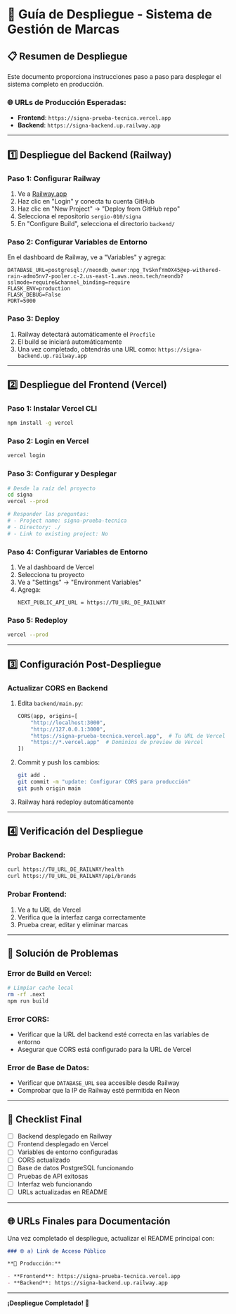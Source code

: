 # 🚀 Guía de Despliegue - Sistema de Gestión de Marcas

## 📋 **Resumen de Despliegue**

Este documento proporciona instrucciones paso a paso para desplegar el sistema completo en producción.

### 🌐 **URLs de Producción Esperadas:**

- **Frontend**: `https://signa-prueba-tecnica.vercel.app`
- **Backend**: `https://signa-backend.up.railway.app`

---

## 1️⃣ **Despliegue del Backend (Railway)**

### **Paso 1: Configurar Railway**

1. Ve a [Railway.app](https://railway.app)
2. Haz clic en "Login" y conecta tu cuenta GitHub
3. Haz clic en "New Project" → "Deploy from GitHub repo"
4. Selecciona el repositorio `sergio-010/signa`
5. En "Configure Build", selecciona el directorio `backend/`

### **Paso 2: Configurar Variables de Entorno**

En el dashboard de Railway, ve a "Variables" y agrega:

```env
DATABASE_URL=postgresql://neondb_owner:npg_TvSknfYmOX45@ep-withered-rain-admo5nv7-pooler.c-2.us-east-1.aws.neon.tech/neondb?sslmode=require&channel_binding=require
FLASK_ENV=production
FLASK_DEBUG=False
PORT=5000
```

### **Paso 3: Deploy**

1. Railway detectará automáticamente el `Procfile`
2. El build se iniciará automáticamente
3. Una vez completado, obtendrás una URL como: `https://signa-backend.up.railway.app`

---

## 2️⃣ **Despliegue del Frontend (Vercel)**

### **Paso 1: Instalar Vercel CLI**

```bash
npm install -g vercel
```

### **Paso 2: Login en Vercel**

```bash
vercel login
```

### **Paso 3: Configurar y Desplegar**

```bash
# Desde la raíz del proyecto
cd signa
vercel --prod

# Responder las preguntas:
# - Project name: signa-prueba-tecnica
# - Directory: ./
# - Link to existing project: No
```

### **Paso 4: Configurar Variables de Entorno**

1. Ve al dashboard de Vercel
2. Selecciona tu proyecto
3. Ve a "Settings" → "Environment Variables"
4. Agrega:
   ```
   NEXT_PUBLIC_API_URL = https://TU_URL_DE_RAILWAY
   ```

### **Paso 5: Redeploy**

```bash
vercel --prod
```

---

## 3️⃣ **Configuración Post-Despliegue**

### **Actualizar CORS en Backend**

1. Edita `backend/main.py`:

   ```python
   CORS(app, origins=[
       "http://localhost:3000",
       "http://127.0.0.1:3000",
       "https://signa-prueba-tecnica.vercel.app",  # Tu URL de Vercel
       "https://*.vercel.app"  # Dominios de preview de Vercel
   ])
   ```

2. Commit y push los cambios:

   ```bash
   git add .
   git commit -m "update: Configurar CORS para producción"
   git push origin main
   ```

3. Railway hará redeploy automáticamente

---

## 4️⃣ **Verificación del Despliegue**

### **Probar Backend:**

```bash
curl https://TU_URL_DE_RAILWAY/health
curl https://TU_URL_DE_RAILWAY/api/brands
```

### **Probar Frontend:**

1. Ve a tu URL de Vercel
2. Verifica que la interfaz carga correctamente
3. Prueba crear, editar y eliminar marcas

---

## 🔧 **Solución de Problemas**

### **Error de Build en Vercel:**

```bash
# Limpiar cache local
rm -rf .next
npm run build
```

### **Error CORS:**

- Verificar que la URL del backend esté correcta en las variables de entorno
- Asegurar que CORS está configurado para la URL de Vercel

### **Error de Base de Datos:**

- Verificar que `DATABASE_URL` sea accesible desde Railway
- Comprobar que la IP de Railway esté permitida en Neon

---

## 📝 **Checklist Final**

- [ ] Backend desplegado en Railway
- [ ] Frontend desplegado en Vercel
- [ ] Variables de entorno configuradas
- [ ] CORS actualizado
- [ ] Base de datos PostgreSQL funcionando
- [ ] Pruebas de API exitosas
- [ ] Interfaz web funcionando
- [ ] URLs actualizadas en README

---

## 🌐 **URLs Finales para Documentación**

Una vez completado el despliegue, actualizar el README principal con:

```markdown
### 🌐 a) Link de Acceso Público

**🚀 Producción:**

- **Frontend**: https://signa-prueba-tecnica.vercel.app
- **Backend**: https://signa-backend.up.railway.app
```

---

**¡Despliegue Completado!** 🎉
